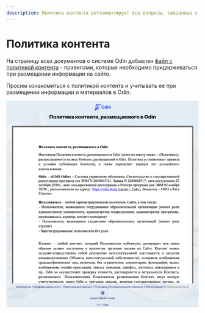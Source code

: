 ```yaml
---
description: Политика контента регламентирует все вопросы, связанные с контентом
---
```


# Политика контента

На страницу всех документов о системе Odin добавлен [файл с политикой контента](https://www.odin.study/ru/Agreement?type=contentpolicy) - правилами, которых необходимо придерживаться при размещении информации на сайте.

Просим ознакомиться с политикой контента и учитывать ее при размещении информации и материалов в Odin.

![](<../.gitbook/assets/image (38).png>)
